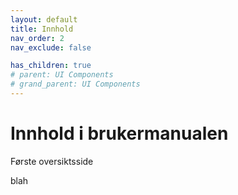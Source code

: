 ```yaml
---
layout: default
title: Innhold
nav_order: 2
nav_exclude: false

has_children: true
# parent: UI Components
# grand_parent: UI Components
---
```


# Innhold i brukermanualen

Første oversiktsside


blah